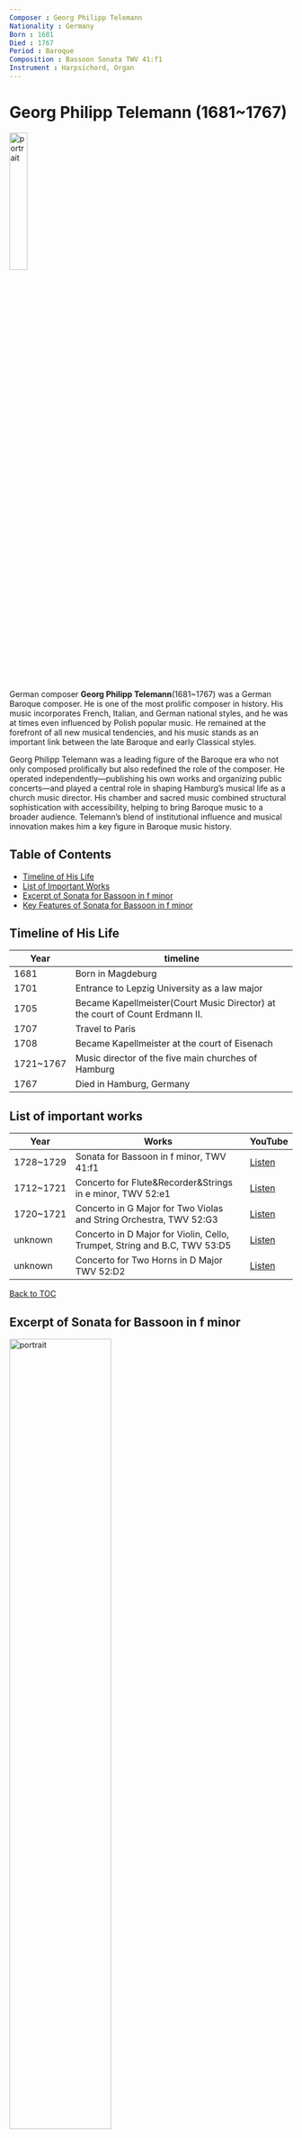 ```yaml
---
Composer : Georg Philipp Telemann
Nationality : Germany
Born : 1681
Died : 1767
Period : Baroque
Composition : Bassoon Sonata TWV 41:f1
Instrument : Harpsichord, Organ
---
```




# Georg Philipp Telemann (1681~1767)

<img src="./telemann.jpg" alt="portrait" style="width:25%;"  />

German composer **Georg Philipp Telemann**(1681~1767) was a German Baroque composer. He is one of the most prolific composer in history. His music incorporates French, Italian, and German national styles, and he was at times even influenced by Polish popular music. He remained at the forefront of all new musical tendencies, and his music stands as an important link between the late Baroque and early Classical styles.

Georg Philipp Telemann was a leading figure of the Baroque era who not only composed prolifically but also redefined the role of the composer. He operated independently—publishing his own works and organizing public concerts—and played a central role in shaping Hamburg’s musical life as a church music director. His chamber and sacred music combined structural sophistication with accessibility, helping to bring Baroque music to a broader audience. Telemann’s blend of institutional influence and musical innovation makes him a key figure in Baroque music history.



## Table of Contents

- [Timeline of His Life](#timeline-of-his-life)
- [List of Important Works](#list-of-important-works)
- [Excerpt of Sonata for Bassoon in f minor](#excerpt-of-sonata-for-bassoon-in-f-minor)
- [Key Features of Sonata for Bassoon in f minor](#key-features-of-sonata-for-bassoon-in-f-minor)
  





## Timeline of His Life

| Year | timeline | 
| ---- | ----- |
| 1681 | Born in Magdeburg |
| 1701 | Entrance to Lepzig University as a law major|
| 1705 | Became Kapellmeister(Court Music Director) at the court of Count Erdmann II. |
| 1707 | Travel to Paris |
| 1708 | Became Kapellmeister at the court of Eisenach |
| 1721~1767 | Music director of the five main churches of Hamburg |
| 1767 | Died in Hamburg, Germany |



## List of important works

| Year      | Works                                                    | YouTube |
| ----------| ---------------------------------------------------------| ------- |
| 1728~1729 | Sonata for Bassoon in f minor, TWV 41:f1                 | [Listen](https://youtu.be/k1ag_HJUkKQ?si=ATjBxKCfA9lEak31) |
| 1712~1721 | Concerto for Flute&Recorder&Strings in e minor, TWV 52:e1| [Listen](https://youtu.be/0YSXpzuv8GU?si=lAaX3AFsbEQMkRfC) |
| 1720~1721 | Concerto in G Major for Two Violas and String Orchestra, TWV 52:G3| [Listen](https://youtu.be/itzAV8tjRBk?si=b-CcxuAizQg2MRVJ) |
| unknown | Concerto in D Major for Violin, Cello, Trumpet, String and B.C, TWV 53:D5| [Listen](https://youtu.be/e3vtyS0Vn4s?si=d7YB4L-kYDdbnH6Mhttps://youtu.be/e3vtyS0Vn4s?si=d7YB4L-kYDdbnH6M)|
| unknown | Concerto for Two Horns in D Major TWV 52:D2| [Listen](https://youtu.be/ktvIIxtFRpM?si=yaUSE6xULch1pvFs)

[Back to TOC](#table-of-contents)


## Excerpt of Sonata for Bassoon in f minor
<img src="./telemann score.png" alt="portrait" style="width:60%;"  />

Background of the work


Telemann’s Bassoon Sonata in f minor is a work composed in the early 18th century by Georg Philipp Telemann for bassoon and continuo. Although the exact date of composition and any formal dedication are unknown, the piece is considered a strong example of Telemann’s chamber music style. At the time, the bassoon was primarily used in orchestras or as a continuo instrument, but this sonata treats the bassoon as a lyrical and expressive solo voice, expanding its role and showcasing its potential. The key of F minor conveys melancholy and introspection, with flowing melodies and descending lines that reflect the emotional depth characteristic of Baroque expression.


| Element        | Description                                                                                                           |
| -------------- | --------------------------------------------------------------------------------------------------------------------- |
| **Genre**      | Baroque solo sonata for bassoon and continuo                                                                          |
| **Dedication** | None (no known official dedication)                                                                                   |
| **Style**      | Elegant and expressive Baroque style; features structured counterpoint, lyrical lines, and emotive descending figures |
| **Symbolism**  | The key of F minor conveys sorrow and introspection; slow movements highlight emotional depth                         |
| **Importance** | One of the earliest and most significant solo works for bassoon, showcasing the instrument’s expressive potential     |

[Back to TOC](#table-of-contents)


## Key Features of Sonata for Bassoon in f minor


An Archetype of the Sonata da Chiesa Form:
Telemann’s Bassoon Sonata follows the traditional sonata da chiesa structure, comprising four movements in a slow–fast–slow–fast sequence. Originally intended for liturgical settings, this form embodies the formal clarity and structural balance that characterize instrumental music of the Baroque era.

A Synthesis of German Baroque Style:
This work exemplifies Telemann’s cosmopolitan approach to composition, seamlessly blending elements from Italian, French, and German traditions. It integrates Italianate melodic clarity and formal logic with French elegance and ornamentation, all within a framework grounded in German contrapuntal discipline. Rather than employing these styles for sheer virtuosity, Telemann adapts them to highlight the lyrical and timbral qualities of the bassoon.

A Milestone in Early Solo Bassoon Repertoire:
In the early 18th century, the bassoon was transitioning from a continuo instrument to a fully-fledged solo voice. This sonata stands as one of the earlier solo works written specifically for the instrument, showcasing its expressive range and technical capabilities. It played a significant role in the development of the bassoon’s solo repertoire and in establishing the instrument’s identity within Baroque chamber music.
